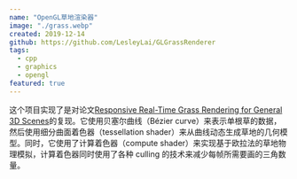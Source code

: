 ```yaml
---
name: "OpenGL草地渲染器"
image: "./grass.webp"
created: 2019-12-14
github: https://github.com/LesleyLai/GLGrassRenderer
tags:
  - cpp
  - graphics
  - opengl
featured: true
---
```


这个项目实现了是对论文[Responsive Real-Time Grass Rendering for General 3D Scenes](https://www.cg.tuwien.ac.at/research/publications/2017/JAHRMANN-2017-RRTG/JAHRMANN-2017-RRTG-draft.pdf)的复现。它使用贝塞尔曲线（Bézier curve）来表示单根草的数据，然后使用细分曲面着色器（tessellation shader）来从曲线动态生成草地的几何模型。同时，它使用了计算着色器（compute shader）来实现基于欧拉法的草地物理模拟，计算着色器同时使用了各种 culling 的技术来减少每帧所需要画的三角数量。
